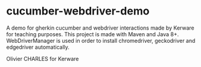 # cucumber-webdriver-demo
A demo for gherkin cucumber and webdriver interactions made by Kerware for teaching purposes.
This project is made with Maven and Java 8+.
WebDriverManager is used in order to install chromedriver, geckodriver and edgedriver automatically.

Olivier CHARLES for Kerware 

